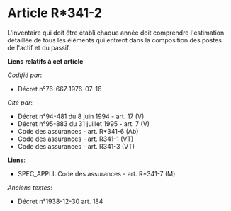 # Article R*341-2

L'inventaire qui doit être établi chaque année doit comprendre l'estimation détaillée de tous les éléments qui entrent dans
la composition des postes de l'actif et du passif.

**Liens relatifs à cet article**

_Codifié par_:

  - Décret n°76-667 1976-07-16

_Cité par_:

  - Décret n°94-481 du 8 juin 1994 - art. 17 (V)
  - Décret n°95-883 du 31 juillet 1995 - art. 7 (V)
  - Code des assurances - art. R*341-6 (Ab)
  - Code des assurances - art. R341-1 (VT)
  - Code des assurances - art. R341-3 (VT)

**Liens**:

  - SPEC_APPLI: Code des assurances - art. R*341-7 (M)

_Anciens textes_:

  - Décret n°1938-12-30 art. 184
